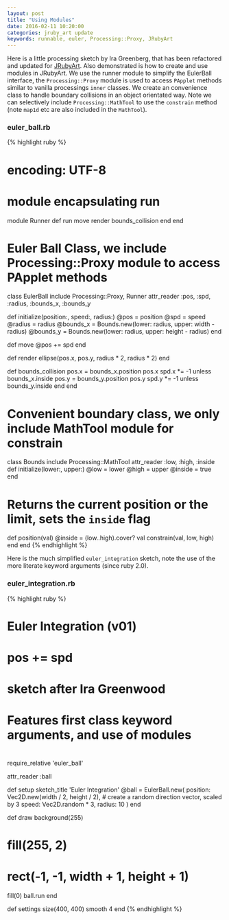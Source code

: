 ```yaml
---
layout: post
title: "Using Modules"
date: 2016-02-11 10:20:00
categories: jruby_art update
keywords: runnable, euler, Processing::Proxy, JRubyArt
---
```


Here is a little processing sketch by Ira Greenberg, that has been refactored and updated for [JRubyArt][jruby_art]. Also demonstrated is how to create and use modules in JRubyArt. We use the runner module to simplify the EulerBall interface, the `Processing::Proxy` module is used to access `PApplet` methods similar to vanilla processings `inner` classes. We create an convenience class to handle boundary collisions in an object orientated way.  Note we can selectively include `Processing::MathTool` to use the `constrain` method (note `map1d` etc are also included in the `MathTool`).

### euler_ball.rb ###

{% highlight ruby %}
# encoding: UTF-8

# module encapsulating run
module Runner
  def run
    move
    render
    bounds_collision
  end
end

# Euler Ball Class, we include Processing::Proxy module to access PApplet methods
class EulerBall
  include Processing::Proxy, Runner
  attr_reader :pos, :spd, :radius, :bounds_x, :bounds_y

  def initialize(position:, speed:, radius:)
    @pos = position
    @spd = speed
    @radius = radius
    @bounds_x = Bounds.new(lower: radius, upper: width - radius)
    @bounds_y = Bounds.new(lower: radius, upper: height - radius)
  end

  def move
    @pos += spd
  end

  def render
    ellipse(pos.x, pos.y, radius * 2, radius * 2)
  end

  def bounds_collision
    pos.x = bounds_x.position pos.x
    spd.x *= -1 unless bounds_x.inside
    pos.y = bounds_y.position pos.y
    spd.y *= -1 unless bounds_y.inside
  end
end

# Convenient boundary class, we only include MathTool module for constrain
class Bounds
  include Processing::MathTool
  attr_reader :low, :high, :inside
  def initialize(lower:, upper:)
    @low = lower
    @high = upper
    @inside = true
  end

  # Returns the current position or the limit, sets the `inside` flag
  def position(val)
    @inside = (low..high).cover? val
    constrain(val, low, high)
  end
end
{% endhighlight %}

Here is the much simplified `euler_integration` sketch, note the use of the more literate keyword arguments (since ruby 2.0).

### euler_integration.rb ###

{% highlight ruby %}
#
# Euler Integration (v01)
# pos  +=  spd
# sketch after Ira Greenwood 
# Features first class keyword arguments, and use of modules
#
require_relative 'euler_ball'

attr_reader :ball

def setup
  sketch_title 'Euler Integration'
  @ball = EulerBall.new(
    position: Vec2D.new(width / 2, height / 2),
    # create a random direction vector, scaled by 3
    speed: Vec2D.random * 3,
    radius: 10
  )
end

def draw
  background(255)
  # fill(255, 2)
  # rect(-1, -1, width + 1, height + 1)
  fill(0)
  ball.run
end

def settings
  size(400, 400)
  smooth 4
end
{% endhighlight %}

[jruby_art]:https://ruby-processing.github.io/index.html

